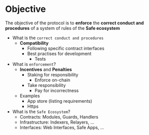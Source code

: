 # Objective

The objective of the protocol is to **enforce** the **correct conduct and procedures** of a system of rules of the **Safe ecosystem**


- What is the `correct conduct and procedures`
    - **Compatibility**
        - Following specific contract interfaces
        - Best practises for development
            - Tests
- What is `enforcement`?
    - **Incentives** and **Penalties**
        - Staking for responsibility
            - Enforce on-chain
        - Take responsibility
            - Pay for incorrectness
    - Examples
        - App store (listing requirements)
        - Https
- What is the `Safe Ecosystem`?
    - Contracts: Modules, Guards, Handlers
    - Infrastructure: Indexers, Relayers, …
    - Interfaces: Web Interfaces, Safe Apps, …